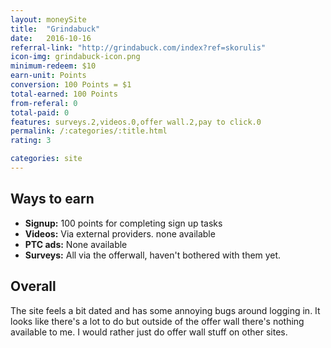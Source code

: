 ```yaml
---
layout: moneySite
title:  "Grindabuck"
date:   2016-10-16
referral-link: "http://grindabuck.com/index?ref=skorulis"
icon-img: grindabuck-icon.png
minimum-redeem: $10
earn-unit: Points
conversion: 100 Points = $1
total-earned: 100 Points
from-referal: 0
total-paid: 0
features: surveys.2,videos.0,offer wall.2,pay to click.0
permalink: /:categories/:title.html
rating: 3

categories: site
---
```


Ways to earn
---

* <b>Signup:</b> 100 points for completing sign up tasks
* <b>Videos:</b> Via external providers. none available
* <b>PTC ads:</b> None available
* <b>Surveys:</b> All via the offerwall, haven't bothered with them yet.


Overall
-----

The site feels a bit dated and has some annoying bugs around logging in. It looks like there's a lot to do but outside of the offer wall there's nothing available to me. I would rather just do offer wall stuff on other sites.
